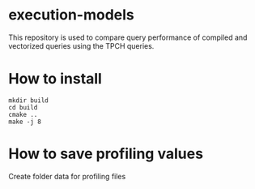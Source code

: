 # execution-models
This repository is used to compare query performance of compiled and vectorized queries using the TPCH queries.


# How to install

```
mkdir build
cd build
cmake ..
make -j 8
```

# How to save profiling values
Create folder data for profiling files
